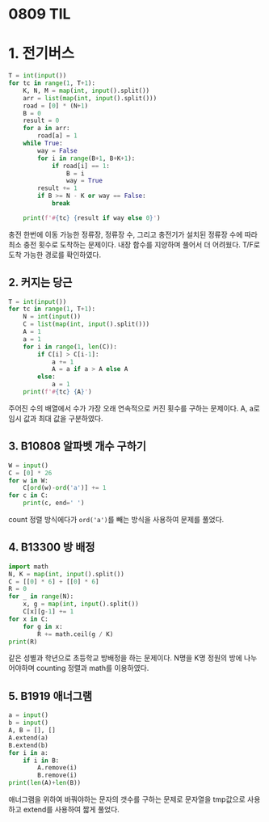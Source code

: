 # 0809 TIL

# 1. 전기버스

```python
T = int(input())
for tc in range(1, T+1):
    K, N, M = map(int, input().split())
    arr = list(map(int, input().split()))
    road = [0] * (N+1)
    B = 0
    result = 0
    for a in arr:
        road[a] = 1
    while True:
        way = False
        for i in range(B+1, B+K+1):
            if road[i] == 1:
                B = i
                way = True
        result += 1
        if B >= N - K or way == False:
            break

    print(f'#{tc} {result if way else 0}')


```

충전 한번에 이동 가능한 정류장, 정류장 수, 그리고 충전기가 설치된 정류장 수에 따라 최소 충전 횟수로 도착하는 문제이다. 내장 함수를 지양하며 풀어서 더 어려웠다. T/F로 도착 가능한 경로를 확인하였다.



## 2. 커지는 당근

```python
T = int(input())
for tc in range(1, T+1):
    N = int(input())
    C = list(map(int, input().split()))
    A = 1
    a = 1
    for i in range(1, len(C)):
        if C[i] > C[i-1]:
            a += 1
            A = a if a > A else A
        else:
            a = 1
    print(f'#{tc} {A}')
```

주어진 수의 배열에서 수가 가장 오래 연속적으로 커진 횟수를 구하는 문제이다.  A, a로 임시 값과 최대 값을 구분하였다.

## 3. B10808 알파벳 개수 구하기

```python
W = input()
C = [0] * 26
for w in W:
    C[ord(w)-ord('a')] += 1
for c in C:
    print(c, end=' ')
```

count 정렬 방식에다가 `ord('a')`를 빼는 방식을 사용하여 문제를 풀었다.

## 4. B13300 방 배정

```python
import math
N, K = map(int, input().split())
C = [[0] * 6] + [[0] * 6]
R = 0
for _ in range(N):
    x, g = map(int, input().split())
    C[x][g-1] += 1
for x in C:
    for g in x:
        R += math.ceil(g / K)
print(R)
```

같은 성별과 학년으로 초등학교 방배정을 하는 문제이다. N명을 K명 정원의 방에 나누어야하며 counting 정렬과 math를 이용하였다.

## 5. B1919 애너그램

```python
a = input()
b = input()
A, B = [], []
A.extend(a)
B.extend(b)
for i in a:
    if i in B:
        A.remove(i)
        B.remove(i)
print(len(A)+len(B))
```

애너그램을 위하여 바꿔야하는 문자의 갯수를 구하는 문제로 문자열을 tmp값으로 사용하고 extend를 사용하여 짧게 풀었다.


